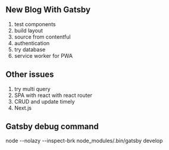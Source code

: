 ## New Blog With Gatsby
1. test components
2. build layout
3. source from contentful
4. authentication
5. try database
6. service worker for PWA

## Other issues
1. try multi query
2. SPA with react with react router
3. CRUD and update timely
4. Next.js

## Gatsby debug command
node --nolazy --inspect-brk node_modules/.bin/gatsby develop